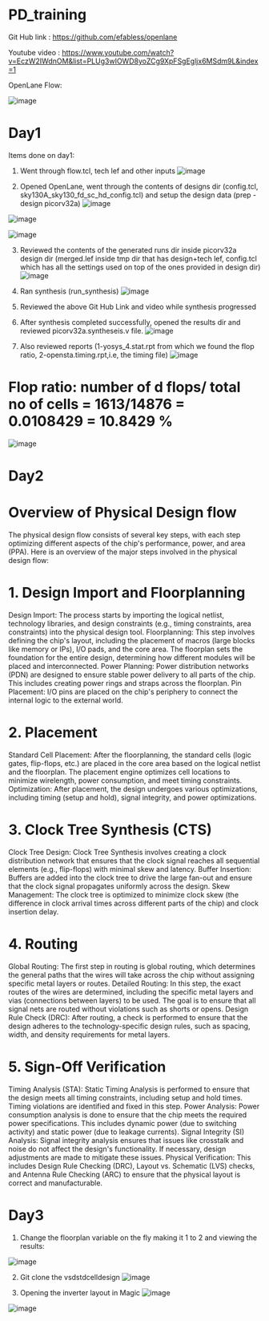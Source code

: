 # PD_training
Git Hub link : https://github.com/efabless/openlane

Youtube video : https://www.youtube.com/watch?v=EczW2IWdnOM&list=PLUg3wIOWD8yoZCg9XpFSgEgljx6MSdm9L&index=1

OpenLane Flow:

![image](https://github.com/user-attachments/assets/54a4d783-2a63-4818-85d3-17ae6176da4b)

# Day1
Items done on day1:

1) Went through flow.tcl, tech lef and other inputs
![image](https://github.com/user-attachments/assets/17baac1a-ea64-4595-b000-30bc62106370)

2) Opened OpenLane, went through the contents of designs dir (config.tcl, sky130A_sky130_fd_sc_hd_config.tcl) and setup the design data (prep -design picorv32a)
![image](https://github.com/user-attachments/assets/cfaa2599-55e4-45bb-a1d8-6454474604dc)

![image](https://github.com/user-attachments/assets/9c5f9221-e681-4c0c-8de9-eded7a6d5bd8)

![image](https://github.com/user-attachments/assets/6959c36d-3cc9-46d9-afce-b540d9993516)

3) Reviewed the contents of the generated runs dir inside picorv32a design dir (merged.lef inside tmp dir that has design+tech lef, config.tcl which has all the settings used on top of the ones provided in design dir)
![image](https://github.com/user-attachments/assets/1d115738-6579-4b40-a193-75dc496d53d3)

4) Ran synthesis (run_synthesis)
![image](https://github.com/user-attachments/assets/f5d6ac12-b52e-4196-8f60-892191a834ed)

5) Reviewed the above Git Hub Link and video while synthesis progressed
6) After synthesis completed successfully, opened the results dir and reviewed picorv32a.syntheseis.v file.
 ![image](https://github.com/user-attachments/assets/fd8628f5-ab2f-41ee-a4e7-7c6a2f15e9e4)

7) Also reviewed reports (1-yosys_4.stat.rpt from which we found the flop ratio, 2-opensta.timing.rpt,i.e, the timing file)
![image](https://github.com/user-attachments/assets/9a57bc54-97ed-41c6-9518-7d1093425b2e)

# Flop ratio: number of d flops/ total no of cells = 1613/14876 = 0.0108429 = 10.8429 %
![image](https://github.com/user-attachments/assets/2fff59e5-6d97-495d-85fa-6496ee1f7691)


# Day2

# Overview of Physical Design flow

The physical design flow consists of several key steps, with each step optimizing different aspects of the chip's performance, power, and area (PPA). Here is an overview of the major steps involved in the physical design flow:

# 1. Design Import and Floorplanning
Design Import: The process starts by importing the logical netlist, technology libraries, and design constraints (e.g., timing constraints, area constraints) into the physical design tool.
Floorplanning: This step involves defining the chip's layout, including the placement of macros (large blocks like memory or IPs), I/O pads, and the core area. The floorplan sets the foundation for the entire design, determining how different modules will be placed and interconnected.
Power Planning: Power distribution networks (PDN) are designed to ensure stable power delivery to all parts of the chip. This includes creating power rings and straps across the floorplan.
Pin Placement: I/O pins are placed on the chip's periphery to connect the internal logic to the external world.
# 2. Placement
Standard Cell Placement: After the floorplanning, the standard cells (logic gates, flip-flops, etc.) are placed in the core area based on the logical netlist and the floorplan. The placement engine optimizes cell locations to minimize wirelength, power consumption, and meet timing constraints.
Optimization: After placement, the design undergoes various optimizations, including timing (setup and hold), signal integrity, and power optimizations.
# 3. Clock Tree Synthesis (CTS)
Clock Tree Design: Clock Tree Synthesis involves creating a clock distribution network that ensures that the clock signal reaches all sequential elements (e.g., flip-flops) with minimal skew and latency.
Buffer Insertion: Buffers are added into the clock tree to drive the large fan-out and ensure that the clock signal propagates uniformly across the design.
Skew Management: The clock tree is optimized to minimize clock skew (the difference in clock arrival times across different parts of the chip) and clock insertion delay.
# 4. Routing
Global Routing: The first step in routing is global routing, which determines the general paths that the wires will take across the chip without assigning specific metal layers or routes.
Detailed Routing: In this step, the exact routes of the wires are determined, including the specific metal layers and vias (connections between layers) to be used. The goal is to ensure that all signal nets are routed without violations such as shorts or opens.
Design Rule Check (DRC): After routing, a check is performed to ensure that the design adheres to the technology-specific design rules, such as spacing, width, and density requirements for metal layers.
# 5. Sign-Off Verification
Timing Analysis (STA): Static Timing Analysis is performed to ensure that the design meets all timing constraints, including setup and hold times. Timing violations are identified and fixed in this step.
Power Analysis: Power consumption analysis is done to ensure that the chip meets the required power specifications. This includes dynamic power (due to switching activity) and static power (due to leakage currents).
Signal Integrity (SI) Analysis: Signal integrity analysis ensures that issues like crosstalk and noise do not affect the design's functionality. If necessary, design adjustments are made to mitigate these issues.
Physical Verification: This includes Design Rule Checking (DRC), Layout vs. Schematic (LVS) checks, and Antenna Rule Checking (ARC) to ensure that the physical layout is correct and manufacturable.




# Day3
1) Change the floorplan variable on the fly making it 1 to 2 and viewing the results:

![image](https://github.com/user-attachments/assets/ac1e0246-fcf3-4831-86ee-efb9fbfe5448)

2) Git clone the vsdstdcelldesign
![image](https://github.com/user-attachments/assets/31fcfba4-bd51-415b-8a5d-002efd8336bb)

3) Opening the inverter layout in Magic 
![image](https://github.com/user-attachments/assets/d9646d75-9d67-412c-90c2-7cb370485650)

![image](https://github.com/user-attachments/assets/aa64b450-ebf4-4222-a76c-3b4a792f474b)







